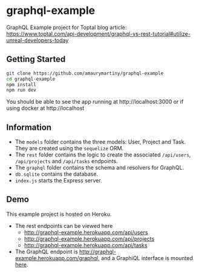 # graphql-example
GraphQL Example project for Toptal blog article: https://www.toptal.com/api-development/graphql-vs-rest-tutorial#utilize-unreal-developers-today

Getting Started
---

```sh
git clone https://github.com/amaurymartiny/graphql-example
cd graphql-example
npm install
npm run dev
```

You should be able to see the app running at http://localhost:3000 or if using docker at http://localhost

Information
---

- The `models` folder contains the three models: User, Project and Task. They are created using the `sequelize` ORM.
- The `rest` folder contains the logic to create the associated `/api/users`, `/api/projects` and `/api/tasks` endpoints.
- The `graphql` folder contains the schema and resolvers for GraphQL.
- `db.sqlite` contains the database.
- `index.js` starts the Express server.

Demo
---

This example project is hosted on Heroku.

- The rest endpoints can be viewed here
  - http://graphql-example.herokuapp.com/api/users
  - http://graphql-example.herokuapp.com/api/projects
  - http://graphql-example.herokuapp.com/api/tasks
- The GraphQL endpoint is http://graphql-example.herokuapp.com/graphql, and a GraphiQL interface is mounted [here]( http://graphql-example.herokuapp.com/graphiql).

